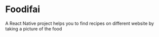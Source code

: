 # Foodifai
A React Native project helps you to find recipes on different website by taking a picture of the food

